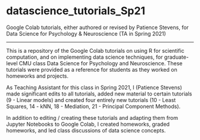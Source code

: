 # datascience_tutorials_Sp21
Google Colab tutorials, either authored or revised by Patience Stevens, for Data Science for Psychology &amp; Neuroscience (TA in Spring 2021)

******************

This is a repository of the Google Colab tutorials on using R for scientific computation, and on implementing data science techniques, for graduate-level CMU class Data Science for Psychology and Neuroscience. These tutorials were provided as a reference for students as they worked on homeworks and projects.

As Teaching Assistant for this class in Spring 2021, I (Patience Stevens) made significant edits to all tutorials, added new material to certain tutorials (9 - Linear models) and created four entirely new tutorials (10 - Least Squares, 14 - kNN, 18 - Mediation, 21 - Principal Component Methods). 

In addition to editing / creating these tutorials and adapting them from Jupyter Notebooks to Google Colab, I created homeworks, graded homeworks, and led class discussions of data science concepts. 
